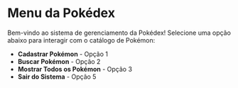 # Menu da Pokédex

Bem-vindo ao sistema de gerenciamento da Pokédex! Selecione uma opção abaixo para interagir com o catálogo de Pokémon:

- **Cadastrar Pokémon** - Opção 1
- **Buscar Pokémon** - Opção 2
- **Mostrar Todos os Pokémon** - Opção 3
- **Sair do Sistema** - Opção 5